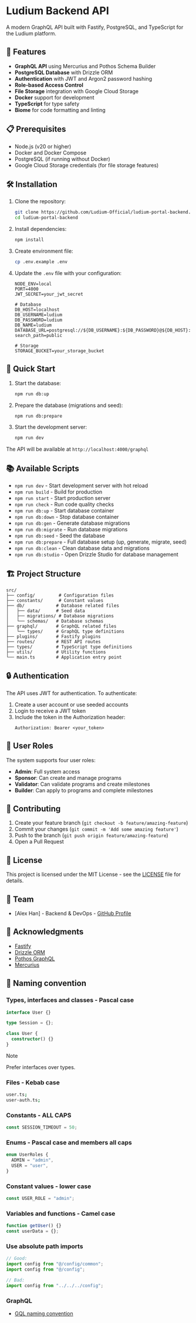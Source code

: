 # Ludium Backend API

A modern GraphQL API built with Fastify, PostgreSQL, and TypeScript for the Ludium platform.

## 🚀 Features

- **GraphQL API** using Mercurius and Pothos Schema Builder
- **PostgreSQL Database** with Drizzle ORM
- **Authentication** with JWT and Argon2 password hashing
- **Role-based Access Control**
- **File Storage** integration with Google Cloud Storage
- **Docker** support for development
- **TypeScript** for type safety
- **Biome** for code formatting and linting

## 📋 Prerequisites

- Node.js (v20 or higher)
- Docker and Docker Compose
- PostgreSQL (if running without Docker)
- Google Cloud Storage credentials (for file storage features)

## 🛠️ Installation

1. Clone the repository:
   ```bash
   git clone https://github.com/Ludium-Official/ludium-portal-backend.git
   cd ludium-portal-backend
   ```

2. Install dependencies:
   ```bash
   npm install
   ```

3. Create environment file:
   ```bash
   cp .env.example .env
   ```

4. Update the `.env` file with your configuration:
   ```env
   NODE_ENV=local
   PORT=4000
   JWT_SECRET=your_jwt_secret

   # Database
   DB_HOST=localhost
   DB_USERNAME=ludium
   DB_PASSWORD=ludium
   DB_NAME=ludium
   DATABASE_URL=postgresql://${DB_USERNAME}:${DB_PASSWORD}@${DB_HOST}:5435/${DB_NAME}?search_path=public

   # Storage
   STORAGE_BUCKET=your_storage_bucket
   ```

## 🚀 Quick Start

1. Start the database:
   ```bash
   npm run db:up
   ```

2. Prepare the database (migrations and seed):
   ```bash
   npm run db:prepare
   ```

3. Start the development server:
   ```bash
   npm run dev
   ```

The API will be available at `http://localhost:4000/graphql`

## 📚 Available Scripts

- `npm run dev` - Start development server with hot reload
- `npm run build` - Build for production
- `npm run start` - Start production server
- `npm run check` - Run code quality checks
- `npm run db:up` - Start database container
- `npm run db:down` - Stop database container
- `npm run db:gen` - Generate database migrations
- `npm run db:migrate` - Run database migrations
- `npm run db:seed` - Seed the database
- `npm run db:prepare` - Full database setup (up, generate, migrate, seed)
- `npm run db:clean` - Clean database data and migrations
- `npm run db:studio` - Open Drizzle Studio for database management

## 🏗️ Project Structure

```
src/
├── config/         # Configuration files
├── constants/      # Constant values
├── db/            # Database related files
│   ├── data/      # Seed data
│   ├── migrations/ # Database migrations
│   └── schemas/   # Database schemas
├── graphql/       # GraphQL related files
│   └── types/     # GraphQL type definitions
├── plugins/       # Fastify plugins
├── routes/        # REST API routes
├── types/         # TypeScript type definitions
├── utils/         # Utility functions
└── main.ts        # Application entry point
```

## 🔒 Authentication

The API uses JWT for authentication. To authenticate:

1. Create a user account or use seeded accounts
2. Login to receive a JWT token
3. Include the token in the Authorization header:
   ```
   Authorization: Bearer <your_token>
   ```

## 👥 User Roles

The system supports four user roles:
- **Admin**: Full system access
- **Sponsor**: Can create and manage programs
- **Validator**: Can validate programs and create milestones
- **Builder**: Can apply to programs and complete milestones

## 🤝 Contributing

1. Create your feature branch (`git checkout -b feature/amazing-feature`)
2. Commit your changes (`git commit -m 'Add some amazing feature'`)
3. Push to the branch (`git push origin feature/amazing-feature`)
4. Open a Pull Request

## 📄 License

This project is licensed under the MIT License - see the [LICENSE](./LICENSE) file for details.

## 👥 Team

- [Alex Han] - Backend & DevOps - [GitHub Profile](https://github.com/lxhan)

## 🙏 Acknowledgments

- [Fastify](https://www.fastify.io/)
- [Drizzle ORM](https://orm.drizzle.team/)
- [Pothos GraphQL](https://pothos-graphql.dev/)
- [Mercurius](https://mercurius.dev/)


## 📝 Naming convention

### Types, interfaces and classes - Pascal case

```ts
interface User {}

type Session = {};

class User {
  constructor() {}
}
```

> [!NOTE]
> Prefer interfaces over types.

### Files - Kebab case

```sh
user.ts;
user-auth.ts;
```

### Constants - ALL CAPS

```ts
const SESSION_TIMEOUT = 50;
```

### Enums - Pascal case and members all caps

```ts
enum UserRoles {
  ADMIN = "admin",
  USER = "user",
}
```

### Constant values - lower case

```ts
const USER_ROLE = "admin";
```

### Variables and functions - Camel case

```ts
function getUser() {}
const userData = {};
```

### Use absolute path imports

```ts
// Good:
import config from "@/config/common";
import config from "@/config";

// Bad:
import config from "../../../config";
```

### GraphQL

- [GQL naming convention](https://www.apollographql.com/docs/technotes/TN0002-schema-naming-conventions)
